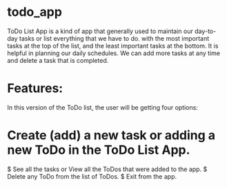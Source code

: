 # todo_app
ToDo List App is a kind of app that generally used to maintain our day-to-day tasks or list everything that we have to do.
with the most important tasks at the top of the list, and the least important tasks at the bottom. It is helpful in planning our daily schedules. We can add more tasks at any time and delete a task that is completed. 

# Features:

In this version of the ToDo list, the user will be getting four options:

# Create (add) a new task or adding a new ToDo in the ToDo List App.

$ See all the tasks or View all the ToDos that were added to the app.
$ Delete any ToDo from the list of ToDos.
$ Exit from the app.
